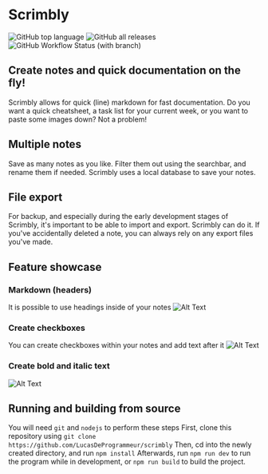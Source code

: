 # Scrimbly
![GitHub top language](https://img.shields.io/github/languages/top/lucasdeprogrammeur/scrimbly)
![GitHub all releases](https://img.shields.io/github/downloads/lucasdeprogrammeur/scrimbly/total)
![GitHub Workflow Status (with branch)](https://img.shields.io/github/actions/workflow/status/lucasdeprogrammeur/scrimbly/node.js.yml)

## Create notes and quick documentation on the fly! 
Scrimbly allows for quick (line) markdown for fast documentation. Do you want a quick cheatsheet, a task list for your current week, or you want to paste some images down? Not a problem!

## Multiple notes
Save as many notes as you like. Filter them out using the searchbar, and rename them if needed. Scrimbly uses a local database to save your notes.

## File export
For backup, and especially during the early development stages of Scrimbly, it's important to be able to import and export. Scrimbly can do it. If you've accidentally deleted a note, you can always rely on any export files you've made.

## Feature showcase

### Markdown (headers)
It is possible to use headings inside of your notes
![Alt Text](https://s4.gifyu.com/images/Markdown.gif)

### Create checkboxes
You can create checkboxes within your notes and add text after it
![Alt Text](https://s4.gifyu.com/images/Checkboxes.gif)

### Create bold and italic text
![Alt Text](https://s4.gifyu.com/images/text-emphasis.gif)

## Running and building from source
You will need `git` and `nodejs` to perform these steps
First, clone this repository using `git clone https://github.com/LucasDeProgrammeur/scrimbly`
Then, cd into the newly created directory, and run `npm install`
Afterwards, run `npm run dev` to run the program while in development, or `npm run build` to build the project.